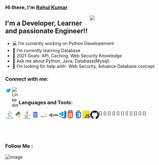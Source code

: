 ### Hi there, I'm [Rahul Kumar][website]

<img align='right' src="https://media.giphy.com/media/p4NLw3I4U0idi/giphy.gif" width="230">

## I'm a Developer, Learner and passionate Engineer!!

- 💻 I’m currently working on Python Developement
- 📡 I’m currently learning Database
- 🥅 2021 Goals: API, Caching, Web Security Knowledge
- 💬 Ask me about Python, Java, Database(Mysql)
- 🤔 I’m looking for help with- Web Security, Advance Database concept

### Connect with me:

[<img align="left" alt="Twitter" width="22px" src="https://raw.githubusercontent.com/github/explore/80688e429a7d4ef2fca1e82350fe8e3517d3494d/topics/twitter/twitter.png" />][twitter]
[<img align="left" alt="Linkedin" width="22px" src="https://icons-for-free.com/download-icon-linked+linkedin+logo+social+icon-1320191784782940875_512.png" />][linkedin]
<br />

### Languages and Tools:

[<img align="left" alt="C" width="30px" src="https://raw.githubusercontent.com/github/explore/80688e429a7d4ef2fca1e82350fe8e3517d3494d/topics/c/c.png" />]
[<img align="left" alt="Python" width="26px" src="https://raw.githubusercontent.com/github/explore/80688e429a7d4ef2fca1e82350fe8e3517d3494d/topics/python/python.png" />]
[<img align="left" alt="Java" width="28px" src="https://raw.githubusercontent.com/github/explore/80688e429a7d4ef2fca1e82350fe8e3517d3494d/topics/java/java.png" />]
[<img align="left" alt="SQL" width="28px" src="https://raw.githubusercontent.com/github/explore/80688e429a7d4ef2fca1e82350fe8e3517d3494d/topics/sql/sql.png" />]
[<img align="left" alt="MySQL" width="30px" src="https://raw.githubusercontent.com/github/explore/80688e429a7d4ef2fca1e82350fe8e3517d3494d/topics/mysql/mysql.png" />]
[<img align="left" alt="Unity" width="30px" src="https://raw.githubusercontent.com/github/explore/80688e429a7d4ef2fca1e82350fe8e3517d3494d/topics/unity/unity.png" />]
[<img align="left" alt="Visual Studio Code" width="26px" src="https://raw.githubusercontent.com/github/explore/80688e429a7d4ef2fca1e82350fe8e3517d3494d/topics/visual-studio-code/visual-studio-code.png" />]
[<img align="left" alt="HTML5" width="26px" src="https://raw.githubusercontent.com/github/explore/80688e429a7d4ef2fca1e82350fe8e3517d3494d/topics/html/html.png" />]
[<img align="left" alt="CSS" width="26px" src="https://raw.githubusercontent.com/github/explore/80688e429a7d4ef2fca1e82350fe8e3517d3494d/topics/css/css.png" />]
[<img align="left" alt="JavaScript" width="26px" src="https://raw.githubusercontent.com/github/explore/80688e429a7d4ef2fca1e82350fe8e3517d3494d/topics/javascript/javascript.png" />]
[<img align="left" alt="GitHub" width="28px" src="https://raw.githubusercontent.com/github/explore/78df643247d429f6cc873026c0622819ad797942/topics/github/github.png" />]

<br />
<br />

[website]: https://github.com/Rahul-k25/I_am_Rahul
[course]: https://github.com/Rahul-k25/I_am_Rahul
[twitter]: https://twitter.com/Kr_rahul_
[linkedin]: linkedin.com/in/rahul-kumar-113bbb173
[webdevplaylist]: https://github.com/Rahul-k25/I_am_Rahul

<br />


### Follow Me :
![image](https://media.giphy.com/media/13HgwGsXF0aiGY/giphy.gif)
